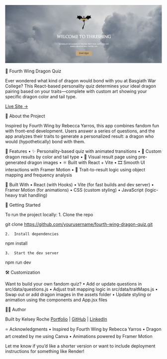 ![alt text](src/assets/quiz_preview.png)

🐉 Fourth Wing Dragon Quiz

Ever wondered what kind of dragon would bond with you at Basgiath War College? This React-based personality quiz determines your ideal dragon pairing based on your traits—complete with custom art showing your specific dragon color and tail type.

[Live Site →](https://fourth-wing-quiz.onrender.com/)

🧠 About the Project

Inspired by Fourth Wing by Rebecca Yarros, this app combines fandom fun with front-end development. Users answer a series of questions, and the app analyzes their traits to generate a personalized result: a dragon who would (hypothetically) bond with them.

🔮 Features
	•	✨ Personality-based quiz with animated transitions
	•	🐲 Custom dragon results by color and tail type
	•	🎨 Visual result page using pre-generated dragon images
	•	⚛️ Built with React + Vite
	•	🎞️ Smooth UI interactions with Framer Motion
	•	🧠 Trait-to-result logic using object mapping and frequency analysis

🧱 Built With
	•	React (with Hooks)
	•	Vite (for fast builds and dev server)
	•	Framer Motion (for animations)
	•	CSS (custom styling)
	•	JavaScript (logic-heavy trait handling)


🚀 Getting Started

To run the project locally:
	1.	Clone the repo

git clone https://github.com/yourusername/fourth-wing-dragon-quiz.git


	2.	Install dependencies

npm install


	3.	Start the dev server

npm run dev

🛠 Customization

Want to build your own fandom quiz?
	•	Add or update questions in src/data/questions.js
	•	Adjust trait mapping logic in src/data/traitMaps.js
	•	Swap out or add dragon images in the assets folder
	•	Update styling or animation using the components and App.jsx files

<!-- 📸 Screenshots

(Optional – add screenshots of the quiz in action here if you have them!) -->

🙋‍♀️ Author

Built by Kelsey Roche
[Portfolio](https://kelseyrocheportfolio.onrender.com/) | [GitHub](https://github.com/kelseyroche) | [LinkedIn](https://www.linkedin.com/in/kelsey-roche/)

⭐️ Acknowledgments
	•	Inspired by Fourth Wing by Rebecca Yarros
	•	Dragon art created by me using Canva
	•	Animations powered by Framer Motion

Let me know if you’d like a shorter version or want to include deployment instructions for something like Render!
